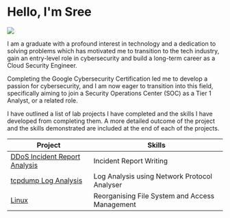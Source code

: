 # Hello, I'm Sree
<a href="https://www.linkedin.com/in/sreeganesh-a/"><img src="https://img.shields.io/badge/-LinkedIn-0072b1?&style=for-the-badge&logo=linkedin&logoColor=white" /></a>


I am a graduate with a profound interest in technology and a dedication to solving problems which has motivated me to transition to the tech industry, gain an entry-level role in cybersecurity and build a long-term career as a Cloud Security Engineer.

Completing the Google Cybersecurity Certification led me to develop a passion for cybersecurity, and I am now eager to transition into this field, specifically aiming to join a Security Operations Center (SOC) as a Tier 1 Analyst, or a related role.

I have outlined a list of lab projects I have completed and the skills I have developed from completing them. A more detailed outcome of the project and the skills demonstrated are included at the end of each of the projects.

| Project                                         | Skills         |
|-----------------------------------------------|----------------------------|
| <a href="https://1drv.ms/w/c/1efc39e3ee2a53e9/EcFTbzJFc49AvB7g0lSvaXsBjKFU2fZtzCBVYQtFa13X5g?e=KEubuB">DDoS Incident Report Analysis</a> | Incident Report Writing |
| <a href="https://1drv.ms/w/c/1efc39e3ee2a53e9/EU1vI00SNdJDgqHvsVik4I4B1ZkJS66VE_weVlBQs4jvhw?e=PPmWtS">tcpdump Log Analysis</a> | Log Analysis using Network Protocol Analyser |
| <a href="https://1drv.ms/w/c/1efc39e3ee2a53e9/EScmFIk_LgdMruohXpwGeVQBVCJCQ1xD8_wXvh_aJraxLw?e=GH4LGL">Linux</a> | Reorganising File System and Access Management |
